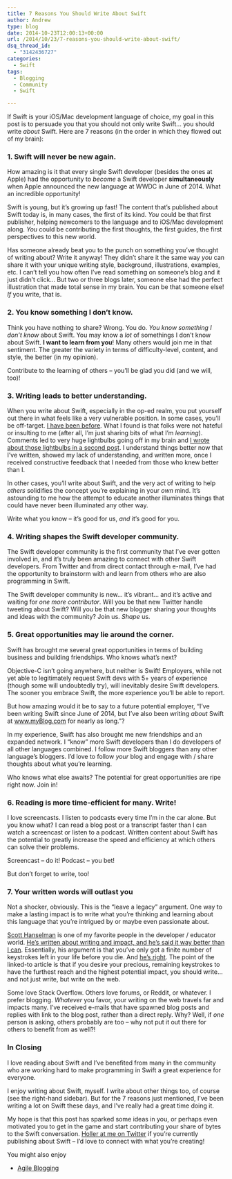```yaml
---
title: 7 Reasons You Should Write About Swift
author: Andrew
type: blog
date: 2014-10-23T12:00:13+00:00
url: /2014/10/23/7-reasons-you-should-write-about-swift/
dsq_thread_id:
  - "3142436727"
categories:
  - Swift
tags:
  - Blogging
  - Community
  - Swift

---
```

If Swift is your iOS/Mac development language of choice, my goal in this post is to persuade you that you should not only write Swift&#8230; you should write _about_ Swift. Here are 7 reasons (in the order in which they flowed out of my brain):

### 1. Swift will never be new again.

How amazing is it that every single Swift developer (besides the ones at Apple) had the opportunity to _become_ a Swift developer **simultaneously** when Apple announced the new language at WWDC in June of 2014. What an incredible opportunity!

Swift is young, but it&#8217;s growing up fast! The content that&#8217;s published about Swift today is, in many cases, the first of its kind. _You_ could be that first publisher, helping newcomers to the language and to iOS/Mac development along. _You_ could be contributing the first thoughts, the first guides, the first perspectives to this new world.

Has someone already beat you to the punch on something you&#8217;ve thought of writing about? Write it anyway! They didn&#8217;t share it the same way _you_ can share it with your unique writing style, background, illustrations, examples, etc. I can&#8217;t tell you how often I&#8217;ve read something on someone&#8217;s blog and it just didn&#8217;t click&#8230; But two or three blogs later, someone else had the perfect illustration that made total sense in my brain. You can be that someone else! _If_ you write, that is.

### 2. You know something I don&#8217;t know.

Think you have nothing to share? Wrong. You do. _You know something I don&#8217;t know_ about Swift. You may know a _lot_ of somethings I don&#8217;t know about Swift. **I want to learn from you**! Many others would join me in that sentiment. The greater the variety in terms of difficulty-level, content, and style, the better (in my opinion).

Contribute to the learning of others &#8211; you&#8217;ll be glad you did (and we will, too)!

### 3. Writing leads to better understanding.

When you write about Swift, especially in the op-ed realm, you put yourself out there in what feels like a very vulnerable position. In some cases, you&#8217;ll be off-target. <a title="Clean Coding in Swift – Type Inference" href="http://www.andrewcbancroft.com/2014/08/12/clean-coding-in-swift-type-inference/" target="_blank">I have been before</a>. What I found is that folks were not hateful or insulting to me (after all, I&#8217;m just sharing bits of what I&#8217;m _learning_). Comments led to very huge lightbulbs going off in my brain and <a title="Expanded Thoughts on Swift’s Type Inference" href="http://www.andrewcbancroft.com/2014/08/20/expanded-thoughts-on-swifts-type-inference/" target="_blank">I wrote about those lightbulbs in a second post</a>. I understand things better now that I&#8217;ve written, showed my lack of understanding, and written more, once I received constructive feedback that I needed from those who knew better than I.

In other cases, you&#8217;ll write about Swift, and the very act of writing to help _others_ solidifies the concept you&#8217;re explaining in your _own_ mind. It&#8217;s astounding to me how the attempt to educate another illuminates things that could have never been illuminated any other way.

Write what you know &#8211; it&#8217;s good for us, _and_ it&#8217;s good for you.

### 4. Writing shapes the Swift developer community.

The Swift developer community is the first community that I&#8217;ve ever gotten involved in, and it&#8217;s truly been amazing to connect with other Swift developers. From Twitter and from direct contact through e-mail, I&#8217;ve had the opportunity to brainstorm with and learn from others who are also programming in Swift.

The Swift developer community is new&#8230; it&#8217;s vibrant&#8230; and it&#8217;s active and waiting for _one more contributor_. Will you be that new Twitter handle tweeting about Swift? Will you be that new blogger sharing your thoughts and ideas with the community? Join us. _Shape_ us.

### 5. Great opportunities may lie around the corner.

Swift has brought me several great opportunities in terms of building business and building friendships. Who knows what&#8217;s next?

Objective-C isn&#8217;t going anywhere, but neither is Swift! Employers, while not yet able to legitimately request Swift devs with 5+ years of experience (though some will undoubtedly try), will inevitably desire Swift developers. The sooner you embrace Swift, the more experience you&#8217;ll be able to report.

But how amazing would it be to say to a future potential employer, &#8220;I&#8217;ve been writing Swift since June of 2014, but I&#8217;ve also been writing _about_ Swift at www.myBlog.com for nearly as long.&#8221;?

In my experience, Swift has also brought me new friendships and an expanded network. I &#8220;know&#8221; more Swift developers than I do developers of all other languages combined. I follow more Swift bloggers than any other language&#8217;s bloggers. I&#8217;d love to follow _your_ blog and engage with / share thoughts about what you&#8217;re learning.

Who knows what else awaits? The potential for great opportunities are ripe right now. Join in!

### 6. Reading is more time-efficient for many. Write!

I love screencasts. I listen to podcasts every time I&#8217;m in the car alone. But you know what? I can read a blog post or a transcript faster than I can watch a screencast or listen to a podcast. Written content about Swift has the potential to greatly increase the speed and efficiency at which others can solve their problems.

Screencast &#8211; do it! Podcast &#8211; you bet!

But don&#8217;t forget to write, too!

### 7. Your written words will outlast you

Not a shocker, obviously. This is the &#8220;leave a legacy&#8221; argument. One way to make a lasting impact is to write what you&#8217;re thinking and learning about this language that you&#8217;re intrigued by or maybe even passionate about.

<a title="Scott Hanselman" href="http://www.hanselman.com" target="_blank">Scott Hanselman</a> is one of my favorite people in the developer / educator world. <a title="Scott Hanselman - Do They Deserve The Gift Of Your Keystrokes" href="http://www.hanselman.com/blog/DoTheyDeserveTheGiftOfYourKeystrokes.aspx" target="_blank">He&#8217;s written about writing and impact, and he&#8217;s said it way better than I can</a>. Essentially, his argument is that you&#8217;ve only got a finite number of keystrokes left in your life before you die. And <a title="KeysLeft" href="http://www.keysleft.com" target="_blank">he&#8217;s right</a>. The point of the linked-to article is that if you desire your precious, remaining keystrokes to have the furthest reach and the highest potential impact, you should write&#8230; and not just write, but write on the web.

Some love Stack Overflow. Others love forums, or Reddit, or whatever. I prefer blogging. _Whatever_ you favor, your writing on the web travels far and impacts many. I&#8217;ve received e-mails that have spawned blog posts and replies with link to the blog post, rather than a direct reply. Why? Well, if _one_ person is asking, others probably are too &#8211; why not put it out there for others to benefit from as well?!

### In Closing

I love reading about Swift and I&#8217;ve benefited from many in the community who are working hard to make programming in Swift a great experience for everyone.

I enjoy writing about Swift, myself. I write about other things too, of course (see the right-hand sidebar). But for the 7 reasons just mentioned, I&#8217;ve been writing a lot on Swift these days, and I&#8217;ve really had a great time doing it.

My hope is that this post has sparked some ideas in you, or perhaps even motivated you to get in the game and start contributing your share of bytes to the Swift conversation. <a title="Twitter - @andrewcbancroft" href="https://twitter.com/andrewcbancroft" target="_blank">Holler at me on Twitter</a> if you&#8217;re currently publishing about Swift &#8211; I&#8217;d love to connect with what you&#8217;re creating!

<div class="related-posts">
  You might also enjoy</p> 
  
  <ul>
    <li>
      <a href="http://www.andrewcbancroft.com/2014/11/20/agile-blogging/" title="Agile Blogging">Agile Blogging</a>
    </li>
  </ul>
</div>